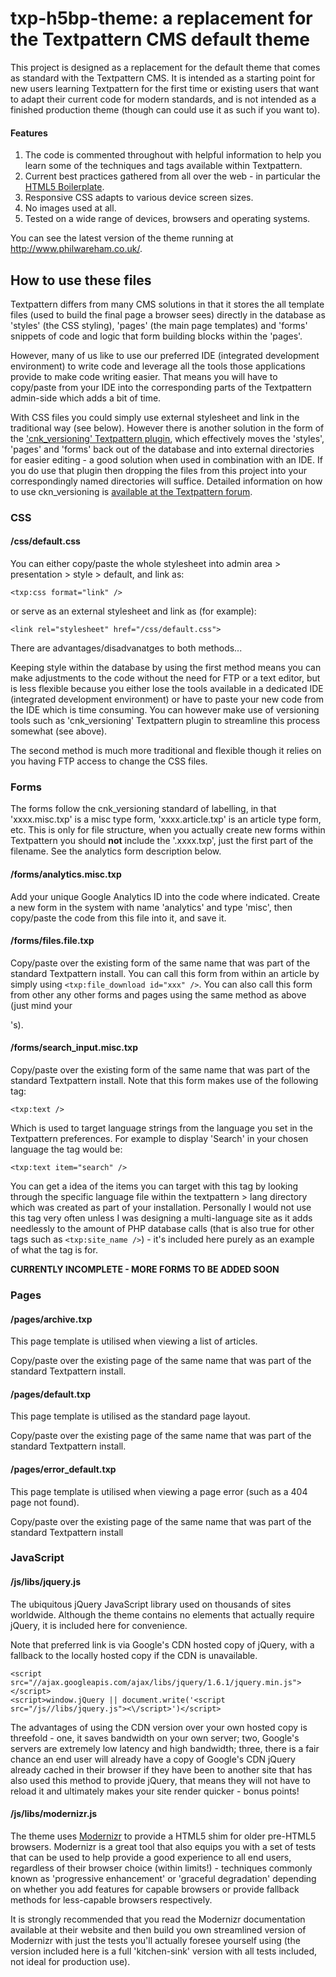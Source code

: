 # txp-h5bp-theme: a replacement for the Textpattern CMS default theme

This project is designed as a replacement for the default theme that comes as standard with the Textpattern CMS. It is intended as a starting point for new users learning Textpattern for the first time or existing users that want to adapt their current code for modern standards, and is not intended as a finished production theme (though can could use it as such if you want to).

#### Features

1. The code is commented throughout with helpful information to help you learn some of the techniques and tags available within Textpattern.
2. Current best practices gathered from all over the web - in particular the [HTML5 Boilerplate](http://html5boilerplate.com/).
3. Responsive CSS adapts to various device screen sizes.
4. No images used at all.
5. Tested on a wide range of devices, browsers and operating systems.

You can see the latest version of the theme running at http://www.philwareham.co.uk/.

## How to use these files

Textpattern differs from many CMS solutions in that it stores the all template files (used to build the final page a browser sees) directly in the database as 'styles' (the CSS styling), 'pages' (the main page templates) and 'forms' snippets of code and logic that form building blocks within the 'pages'.

However, many of us like to use our preferred IDE (integrated development environment) to write code and leverage all the tools those applications provide to make code writing easier. That means you will have to copy/paste from your IDE into the corresponding parts of the Textpattern admin-side which adds a bit of time.

With CSS files you could simply use external stylesheet and link in the traditional way (see below). However there is another solution in the form of the ['cnk_versioning' Textpattern plugin](http://forum.textpattern.com/viewtopic.php?id=27516), which effectively moves the 'styles', 'pages' and 'forms' back out of the database and into external directories for easier editing - a good solution when used in combination with an IDE. If you do use that plugin then dropping the files from this project into your correspondingly named directories will suffice. Detailed information on how to use ckn_versioning is [available at the Textpattern forum](http://forum.textpattern.com/viewtopic.php?id=27516).

### CSS

#### /css/default.css

You can either copy/paste the whole stylesheet into admin area > presentation > style > default, and link as:

    <txp:css format="link" />

or serve as an external stylesheet and link as (for example):

    <link rel="stylesheet" href="/css/default.css">

There are advantages/disadvanatges to both methods...

Keeping style within the database by using the first method means you can make adjustments to the code without the need for FTP or a text editor, but is less flexible because you either lose the tools available in a dedicated IDE (integrated development environment) or have to paste your new code from the IDE which is time consuming. You can however make use of versioning tools such as 'cnk_versioning' Textpattern plugin to streamline this process somewhat (see above).

The second method is much more traditional and flexible though it relies on you having FTP access to change the CSS files.

### Forms

The forms follow the cnk_versioning standard of labelling, in that 'xxxx.misc.txp' is a misc type form, 'xxxx.article.txp' is an article type form, etc. This is only for file structure, when you actually create new forms within Textpattern you should **not** include the '.xxxx.txp', just the first part of the filename. See the analytics form description below.

#### /forms/analytics.misc.txp

Add your unique Google Analytics ID into the code where indicated. Create a new form in the system with name 'analytics' and type 'misc', then copy/paste the code from this file into it, and save it. 

#### /forms/files.file.txp

Copy/paste over the existing form of the same name that was part of the standard Textpattern install. You can call this form from within an article by simply using `<txp:file_download id="xxx" />`. You can also call this form from other any other forms and pages using the same method as above (just mind your <p>'s).

#### /forms/search_input.misc.txp

Copy/paste over the existing form of the same name that was part of the standard Textpattern install. Note that this form makes use of the following tag:

    <txp:text />

Which is used to target language strings from the language you set in the Textpattern preferences. For example to display 'Search' in your chosen language the tag would be:

    <txp:text item="search" />

You can get a idea of the items you can target with this tag by looking through the specific language file within the textpattern > lang directory which was created as part of your installation. Personally I would not use this tag very often unless I was designing a multi-language site as it adds needlessly to the amount of PHP database calls (that is also true for other tags such as `<txp:site_name />`) - it's included here purely as an example of what the tag is for.

**CURRENTLY INCOMPLETE - MORE FORMS TO BE ADDED SOON**

### Pages

#### /pages/archive.txp

This page template is utilised when viewing a list of articles.

Copy/paste over the existing page of the same name that was part of the standard Textpattern install.

#### /pages/default.txp

This page template is utilised as the standard page layout.

Copy/paste over the existing page of the same name that was part of the standard Textpattern install.

#### /pages/error_default.txp

This page template is utilised when viewing a page error (such as a 404 page not found).

Copy/paste over the existing page of the same name that was part of the standard Textpattern install

### JavaScript

#### /js/libs/jquery.js

The ubiquitous jQuery JavaScript library used on thousands of sites worldwide. Although the theme contains no elements that actually require jQuery, it is included here for convenience.

Note that preferred link is via Google's CDN hosted copy of jQuery, with a fallback to the locally hosted copy if the CDN is unavailable.

    <script src="//ajax.googleapis.com/ajax/libs/jquery/1.6.1/jquery.min.js"></script>
    <script>window.jQuery || document.write('<script src="/js//libs/jquery.js"><\/script>')</script>

The advantages of using the CDN version over your own hosted copy is threefold - one, it saves bandwidth on your own server; two, Google's servers are extremely low latency and high bandwidth; three, there is a fair chance an end user will already have a copy of Google's CDN jQuery already cached in their browser if they have been to another site that has also used this method to provide jQuery, that means they will not have to reload it and ultimately makes your site render quicker - bonus points!

#### /js/libs/modernizr.js

The theme uses [Modernizr](http://www.modernizr.com/) to provide a HTML5 shim for older pre-HTML5 browsers. Modernizr is a great tool that also equips you with a set of tests that can be used to help provide a good experience to all end users, regardless of their browser choice (within limits!) - techniques commonly known as 'progressive enhancement' or 'graceful degradation' depending on whether you add features for capable browsers or provide fallback methods for less-capable browsers respectively.

It is strongly recommended that you read the Modernizr documentation available at their website and then build you own streamlined version of Modernizr with just the tests you'll actually foresee yourself using (the version included here is a full 'kitchen-sink' version with all tests included, not ideal for production use).
